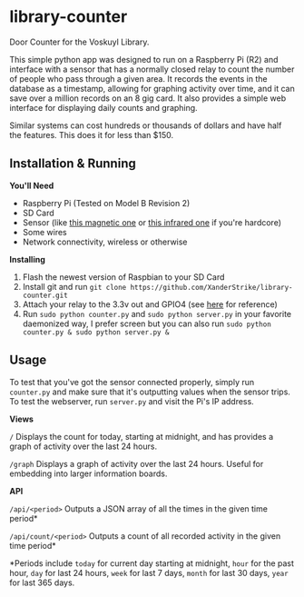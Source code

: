 library-counter
===============

Door Counter for the Voskuyl Library.

This simple python app was designed to run on a Raspberry Pi (R2) and interface with a sensor that has a normally closed relay to count the number of people who pass through a given area. It records the events in the database as a timestamp, allowing for graphing activity over time, and it can save over a million records on an 8 gig card. It also provides a simple web interface for displaying daily counts and graphing.

Similar systems can cost hundreds or thousands of dollars and have half the features. This does it for less than $150.

Installation & Running
--------------------

**You'll Need**

* Raspberry Pi (Tested on Model B Revision 2)
* SD Card
* Sensor (like [this magnetic one](http://www.amazon.com/Directed-Electronics-8601-Magnetic-Switch/dp/B0009SUF08/ref=sr_1_1?ie=UTF8&qid=1373390827&sr=8-1&keywords=magnetic+door+switch) or [this infrared one](http://www.amazon.com/Enforcer-Indoor-Outdoor-Mounted-Photoelectric/dp/B001LFPB0M/ref=pd_sim_sbs_hi_2) if you're hardcore)
* Some wires
* Network connectivity, wireless or otherwise

**Installing**

1. Flash the newest version of Raspbian to your SD Card
2. Install git and run `git clone https://github.com/XanderStrike/library-counter.git`
3. Attach your relay to the 3.3v out and GPIO4 (see [here](http://i.imgur.com/Px57C0c.png) for reference)
4. Run `sudo python counter.py` and `sudo python server.py` in your favorite daemonized way, I prefer screen but you can also run `sudo python counter.py & sudo python server.py &`

Usage
-----

To test that you've got the sensor connected properly, simply run `counter.py` and make sure that it's outputting values when the sensor trips. To test the webserver, run `server.py` and visit the Pi's IP address.

**Views**

`/` Displays the count for today, starting at midnight, and has provides a graph of activity over the last 24 hours.

`/graph` Displays a graph of activity over the last 24 hours. Useful for embedding into larger information boards.

**API**

`/api/<period>` Outputs a JSON array of all the times in the given time period*

`/api/count/<period>` Outputs a count of all recorded activity in the given time period*

*Periods include `today` for current day starting at midnight, `hour` for the past hour, `day` for last 24 hours, `week` for last 7 days, `month` for last 30 days, `year` for last 365 days.